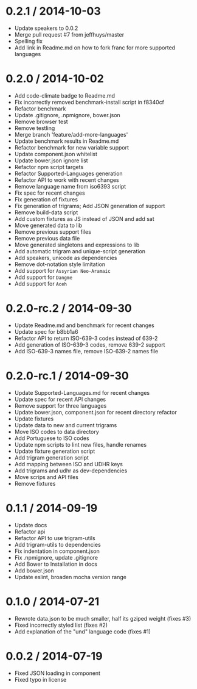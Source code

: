 
0.2.1 / 2014-10-03
==================

 * Update speakers to 0.0.2
 * Merge pull request #7 from jeffhuys/master
 * Spelling fix
 * Add link in Readme.md on how to fork franc for more supported languages

0.2.0 / 2014-10-02
==================

 * Add code-climate badge to Readme.md
 * Fix incorrectly removed benchmark-install script in f8340cf
 * Refactor benchmark
 * Update .gitignore, .npmignore, bower.json
 * Remove browser test
 * Remove testling
 * Merge branch 'feature/add-more-languages'
 * Update benchmark results in Readme.md
 * Refactor benchmark for new variable support
 * Update component.json whitelist
 * Update bower.json ignore list
 * Refactor npm script targets
 * Refactor Supported-Languages generation
 * Refactor API to work with recent changes
 * Remove language name from iso6393 script
 * Fix spec for recent changes
 * Fix generation of fixtures
 * Fix generation of trigrams; Add JSON generation of support
 * Remove build-data script
 * Add  custom fixtures as JS instead of JSON and add sat
 * Move generated data to lib
 * Remove previous support files
 * Remove previous data file
 * Move generated singletons and expressions to lib
 * Add automatic trigram and unique-script generation
 * Add speakers, unicode as dependencies
 * Remove dot-notation style limitation
 * Add support for `Assyrian Neo-Aramaic`
 * Add support for `Dangme`
 * Add support for `Aceh`

0.2.0-rc.2 / 2014-09-30
==================

 * Update Readme.md and benchmark for recent changes
 * Update spec for b8bb1a6
 * Refactor API to return ISO-639-3 codes instead of 639-2
 * Add generation of ISO-639-3 codes, remove 639-2 support
 * Add ISO-639-3 names file, remove ISO-639-2 names file

0.2.0-rc.1 / 2014-09-30
==================

 * Update Supported-Languages.md for recent changes
 * Update spec for recent API changes
 * Remove support for three languages
 * Update bower.json, component.json for recent directory refactor
 * Update fixtures
 * Update data to new and current trigrams
 * Move ISO codes to data directory
 * Add Portuguese to ISO codes
 * Update npm scripts to lint new files, handle renames
 * Update fixture generation script
 * Add trigram generation script
 * Add mapping between ISO and UDHR keys
 * Add trigrams and udhr as dev-dependencies
 * Move scrips and API files
 * Remove fixtures

0.1.1 / 2014-09-19
==================

 * Update docs
 * Refactor api
 * Refactor API to use trigram-utils
 * Add trigram-utils to dependencies
 * Fix indentation in component.json
 * Fix .npmignore, update .gitignore
 * Add Bower to Installation in docs
 * Add bower.json
 * Update eslint, broaden mocha version range

0.1.0 / 2014-07-21
==================

 * Rewrote data.json to be much smaller, half its gziped weight (fixes #3)
 * Fixed incorrectly styled list (fixes #2)
 * Add explanation of the "und" language code (fixes #1)

0.0.2 / 2014-07-19
==================

 * Fixed JSON loading in component
 * Fixed typo in license
